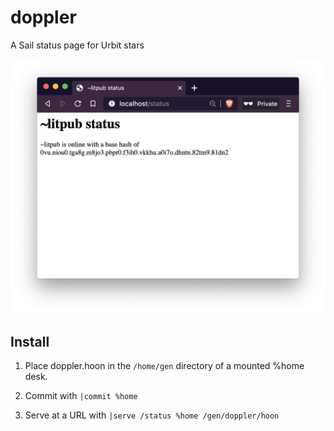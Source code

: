 # doppler
A Sail status page for Urbit stars

![Demo](./demo.png)

## Install

1. Place doppler.hoon in the `/home/gen` directory of a mounted %home desk. 

2. Commit with `|commit %home`

3. Serve at a URL with `|serve /status %home /gen/doppler/hoon`